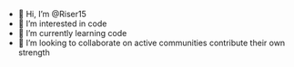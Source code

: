 - 👋 Hi, I’m @Riser15
- 👀 I’m interested in code
- 🌱 I’m currently learning code
- 💞️ I’m looking to collaborate on active communities contribute their own strength

<!---
Riser15/Riser15 is a ✨ special ✨ repository because its `README.md` (this file) appears on your GitHub profile.
You can click the Preview link to take a look at your changes.
--->
